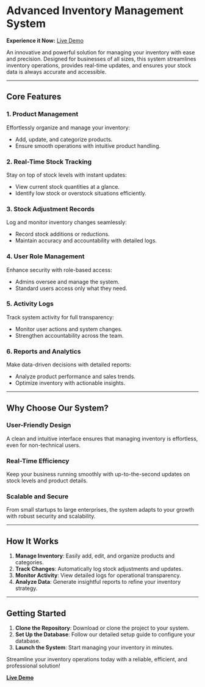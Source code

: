 # **Advanced Inventory Management System**  

**Experience it Now:** [Live Demo](https://invenhammad.ddns.net/)  

An innovative and powerful solution for managing your inventory with ease and precision. Designed for businesses of all sizes, this system streamlines inventory operations, provides real-time updates, and ensures your stock data is always accurate and accessible.  

---

## **Core Features**

### **1. Product Management**  
Effortlessly organize and manage your inventory:  
- Add, update, and categorize products.  
- Ensure smooth operations with intuitive product handling.  

### **2. Real-Time Stock Tracking**  
Stay on top of stock levels with instant updates:  
- View current stock quantities at a glance.  
- Identify low stock or overstock situations efficiently.  

### **3. Stock Adjustment Records**  
Log and monitor inventory changes seamlessly:  
- Record stock additions or reductions.  
- Maintain accuracy and accountability with detailed logs.  

### **4. User Role Management**  
Enhance security with role-based access:  
- Admins oversee and manage the system.  
- Standard users access only what they need.  

### **5. Activity Logs**  
Track system activity for full transparency:  
- Monitor user actions and system changes.  
- Strengthen accountability across the team.  

### **6. Reports and Analytics**  
Make data-driven decisions with detailed reports:  
- Analyze product performance and sales trends.  
- Optimize inventory with actionable insights.  

---

## **Why Choose Our System?**

### **User-Friendly Design**  
A clean and intuitive interface ensures that managing inventory is effortless, even for non-technical users.  

### **Real-Time Efficiency**  
Keep your business running smoothly with up-to-the-second updates on stock levels and product details.  

### **Scalable and Secure**  
From small startups to large enterprises, the system adapts to your growth with robust security and scalability.  

---

## **How It Works**

1. **Manage Inventory**: Easily add, edit, and organize products and categories.  
2. **Track Changes**: Automatically log stock adjustments and updates.  
3. **Monitor Activity**: View detailed logs for operational transparency.  
4. **Analyze Data**: Generate insightful reports to refine your inventory strategy.  

---

## **Getting Started**

1. **Clone the Repository**: Download or clone the project to your system.  
2. **Set Up the Database**: Follow our detailed setup guide to configure your database.  
3. **Launch the System**: Start managing your inventory in minutes.  

Streamline your inventory operations today with a reliable, efficient, and professional solution!  

**[Live Demo](https://invenhammad.ddns.net/)**  
